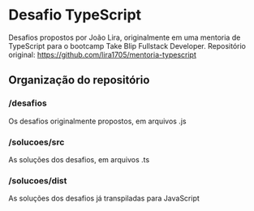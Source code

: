 # Desafio TypeScript

Desafios propostos por João Lira, originalmente em uma mentoria de TypeScript para o bootcamp Take Blip Fullstack Developer.
Repositório original: https://github.com/lira1705/mentoria-typescript

## Organização do repositório

### /desafios

Os desafios originalmente propostos, em arquivos .js

### /solucoes/src

As soluções dos desafios, em arquivos .ts

### /solucoes/dist

As soluções dos desafios já transpiladas para JavaScript
